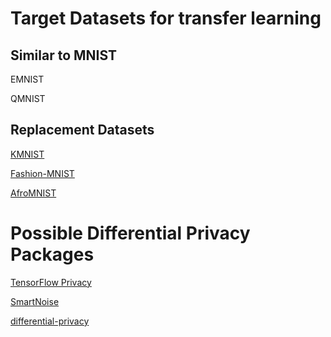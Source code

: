 # Target Datasets for transfer learning

## Similar to MNIST
EMNIST

QMNIST

## Replacement Datasets
[KMNIST](https://github.com/rois-codh/kmnist)

[Fashion-MNIST](https://github.com/zalandoresearch/fashion-mnist)

[AfroMNIST](https://github.com/Daniel-Wu/AfroMNIST)

# Possible Differential Privacy Packages
[TensorFlow Privacy](https://github.com/tensorflow/privacy)

[SmartNoise](https://smartnoise.org/)

[differential-privacy](https://github.com/robomotic/differential-privacy)
